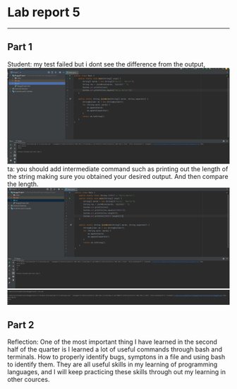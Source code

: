 # Lab report 5

---
## Part 1
Student: my test failed but i dont see the difference from the output,
![image](image4.png)
ta: you should add intermediate command such as printing out the length of the string making sure you obtained your desired output. And then compare the length.
![image](image2.png)
![image](image3.png)
## Part 2
Reflection: One of the most important thing I have learned in the second half of the quarter is I learned a lot of useful commands through bash and terminals. How to properly identify bugs, symptons in a file and using bash to identify them. They are all useful skills in my learning of programming languages, and I will keep practicing these skills through out my learning in other cources.
